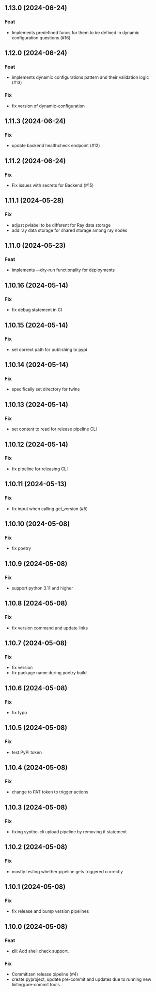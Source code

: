 ## 1.13.0 (2024-06-24)

### Feat

- Implements predefined funcs for them to be defined in dynamic configuration questions (#16)

## 1.12.0 (2024-06-24)

### Feat

- implements dynamic configurations pattern and their validation logic (#13)

### Fix

- fix version of dynamic-configuration

## 1.11.3 (2024-06-24)

### Fix

- update backend healthcheck endpoint (#12)

## 1.11.2 (2024-06-24)

### Fix

- Fix issues with secrets for Backend (#15)

## 1.11.1 (2024-05-28)

### Fix

- adjust pvlabel to be different for Ray data storage
- add ray data storage for shared storage among ray nodes

## 1.11.0 (2024-05-23)

### Feat

- implements --dry-run functionality for deployments

## 1.10.16 (2024-05-14)

### Fix

- fix debug statement in CI

## 1.10.15 (2024-05-14)

### Fix

- set correct path for publishing to pypi

## 1.10.14 (2024-05-14)

### Fix

- specifically set directory for twine

## 1.10.13 (2024-05-14)

### Fix

- set content to read for release pipeline CLI

## 1.10.12 (2024-05-14)

### Fix

- fix pipeline for releasing CLI

## 1.10.11 (2024-05-13)

### Fix

- fix input when calling get_version (#5)

## 1.10.10 (2024-05-08)

### Fix

- fix poetry

## 1.10.9 (2024-05-08)

### Fix

- support python 3.11 and higher

## 1.10.8 (2024-05-08)

### Fix

- fix version command and update links

## 1.10.7 (2024-05-08)

### Fix

- fix version
- fix package name during poetry build

## 1.10.6 (2024-05-08)

### Fix

- fix typo

## 1.10.5 (2024-05-08)

### Fix

- test PyPI token

## 1.10.4 (2024-05-08)

### Fix

- change to PAT token to trigger actions

## 1.10.3 (2024-05-08)

### Fix

- fixing syntho-cli upload pipeline by removing if statement

## 1.10.2 (2024-05-08)

### Fix

- mostly testing whether pipeline gets triggered correctly

## 1.10.1 (2024-05-08)

### Fix

- fix release and bump version pipelines

## 1.10.0 (2024-05-08)

### Feat

- **cli**: Add shell check support.

### Fix

- Commitizen release pipeline (#4)
- create pyproject, update pre-commit and updates due to running new linting/pre-commit tools
